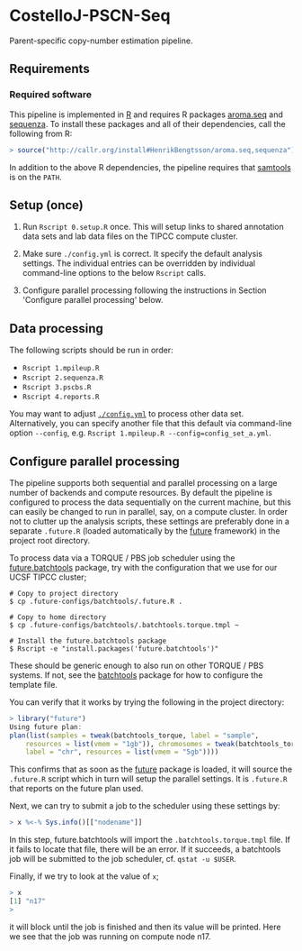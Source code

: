 # CostelloJ-PSCN-Seq

Parent-specific copy-number estimation pipeline.


## Requirements

### Required software
This pipeline is implemented in [R] and requires R packages [aroma.seq] and [sequenza].  To install these packages and all of their dependencies, call the following from R:
```r
> source("http://callr.org/install#HenrikBengtsson/aroma.seq,sequenza")
```
In addition to the above R dependencies, the pipeline requires that [samtools] is on the `PATH`.


## Setup (once)

1. Run `Rscript 0.setup.R` once. This will setup links to shared annotation data sets and lab data files on the TIPCC compute cluster.

2. Make sure `./config.yml` is correct.  It specify the default analysis settings.  The individual entries can be overridden by individual command-line options to the below `Rscript` calls.

3. Configure parallel processing following the instructions in Section 'Configure parallel processing' below.


## Data processing

The following scripts should be run in order:

* `Rscript 1.mpileup.R`
* `Rscript 2.sequenza.R`
* `Rscript 3.pscbs.R`
* `Rscript 4.reports.R`

You may want to adjust [`./config.yml`](https://github.com/HenrikBengtsson/Costello-PSCN-Seq/blob/master/config.yml) to process other data set. Alternatively, you can specify another file that this default via command-line option `--config`, e.g. `Rscript 1.mpileup.R --config=config_set_a.yml`.


## Configure parallel processing

The pipeline supports both sequential and parallel processing on a large number of backends and compute resources.  By default the pipeline is configured to process the data sequentially on the current machine, but this can easily be changed to run in parallel, say, on a compute cluster.  In order not to clutter up the analysis scripts, these settings are preferably done in a separate `.future.R` (loaded automatically by the [future] framework) in the project root directory.

To process data via a TORQUE / PBS job scheduler using the [future.batchtools] package, try with the configuration that we use for our UCSF TIPCC cluster;
```
# Copy to project directory
$ cp .future-configs/batchtools/.future.R .

# Copy to home directory
$ cp .future-configs/batchtools/.batchtools.torque.tmpl ~

# Install the future.batchtools package
$ Rscript -e "install.packages('future.batchtools')"
```
These should be generic enough to also run on other TORQUE / PBS systems.  If not, see the [batchtools] package for how to configure the template file.

You can verify that it works by trying the following in the project directory:
```r
> library("future")
Using future plan:
plan(list(samples = tweak(batchtools_torque, label = "sample", 
    resources = list(vmem = "1gb")), chromosomes = tweak(batchtools_torque, 
    label = "chr", resources = list(vmem = "5gb"))))
```
This confirms that as soon as the [future] package is loaded, it will source the `.future.R` script which in turn will setup the parallel settings.  It is `.future.R` that reports on the future plan used.

Next, we can try to submit a job to the scheduler using these settings by:
```r
> x %<-% Sys.info()[["nodename"]]
```
In this step, future.batchtools will import the `.batchtools.torque.tmpl` file.  If it fails to locate that file, there will be an error.  If it succeeds, a batchtools job will be submitted to the job scheduler, cf. `qstat -u $USER`.

Finally, if we try to look at the value of `x`;
```r
> x
[1] "n17"
> 
```
it will block until the job is finished and then its value will be printed. Here we see that the job was running on compute node n17.


[R]: https://www.r-project.org/
[samtools]: http://www.htslib.org/
[aroma.seq]: https://github.com/HenrikBengtsson/aroma.seq/
[sequenza]: https://cran.r-project.org/package=sequenza
[batchtools]: https://cran.r-project.org/package=batchtools
[future]: https://cran.r-project.org/package=future
[future.batchtools]: https://cran.r-project.org/package=future.batchtools
